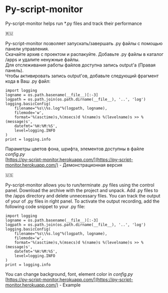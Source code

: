 # Py-script-monitor
Py-script-monitor helps run \*.py files and track their performance

:ru:

Py-script-monitor позволяет запускать/завершать .py файлы с помощью панели управления.  
Скачайте архив с проектом и распакуйте. Добавьте .py файлы в каталог /apps и удалите ненужные файлы.  
Для отслеживания работы файлов доступна запись output'a (Правая панель).  
Чтобы активировать запись output'ов, добавьте следующий фрагмент кода в Ваш .py файл:
```
import logging
logname = os.path.basename(__file__)[:-3]
logpath = os.path.join(os.path.dirname(__file__), '..', 'log')
logging.basicConfig(
    filename="%s\\%s.log"%(logpath, logname),
    filemode='w',
    format='%(asctime)s,%(msecs)d %(name)s %(levelname)s >> %(message)s',
    datefmt='%H:%M:%S',
    level=logging.INFO
)
print = logging.info
```
Параметры цветов фона, шрифта, элементов доступны в файле *config.py*  
[https://py-script-monitor.herokuapp.com/](https://py-script-monitor.herokuapp.com/) - Демонстрационная версия

:us:

Py-script-monitor allows you to run/terminate .py files using the control panel.
Download the archive with the project and unpack. Add .py files to the /apps directory and delete unnecessary files.
You can track the output of your of .py files in right panel.
To activate the output recording, add the following code snippet to your .py file:
```
import logging
logname = os.path.basename(__file__)[:-3]
logpath = os.path.join(os.path.dirname(__file__), '..', 'log')
logging.basicConfig(
    filename="%s\\%s.log"%(logpath, logname),
    filemode='w',
    format='%(asctime)s,%(msecs)d %(name)s %(levelname)s >> %(message)s',
    datefmt='%H:%M:%S',
    level=logging.INFO
)
print = logging.info
```
You can change background, font, element color in *config.py*  
[https://py-script-monitor.herokuapp.com/](https://py-script-monitor.herokuapp.com/) - Example


